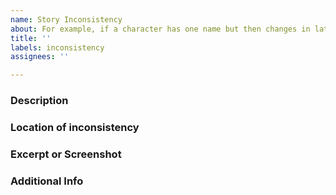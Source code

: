 ```yaml
---
name: Story Inconsistency
about: For example, if a character has one name but then changes in later dialogue
title: ''
labels: inconsistency
assignees: ''

---
```


### Description
<!-- Just a short description of the problem you're having -->


### Location of inconsistency
<!-- Please provide a brief description of where and when in the game the inconsistency is located -->


### Excerpt or Screenshot
<!-- Please either post a screenshot of the error or an excerpt/quote to help us find it -->


### Additional Info
<!-- If you have any additional information drop it here -->
